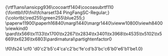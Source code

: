 {\rtf1\ansi\ansicpg936\cocoartf1404\cocoasubrtf110
{\fonttbl\f0\fnil\fcharset134 PingFangSC-Regular;}
{\colortbl;\red255\green255\blue255;}
\paperw11900\paperh16840\margl1440\margr1440\vieww10800\viewh8400\viewkind0
\pard\tx566\tx1133\tx1700\tx2267\tx2834\tx3401\tx3968\tx4535\tx5102\tx5669\tx6236\tx6803\pardirnatural\partightenfactor0

\f0\fs24 \cf0 \'d0\'c2\'b5\'c4\'ca\'c2\'bc\'fe\'cd\'b3\'bc\'c6\'b0\'e6\'b1\'be1.0}